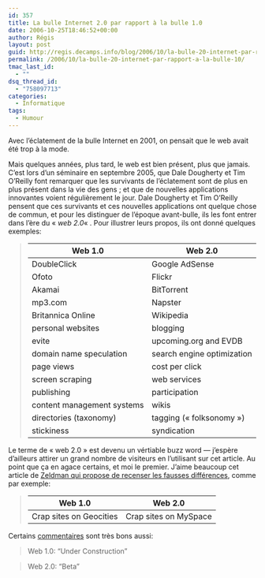 ```yaml
---
id: 357
title: La bulle Internet 2.0 par rapport à la bulle 1.0
date: 2006-10-25T18:46:52+00:00
author: Régis
layout: post
guid: http://regis.decamps.info/blog/2006/10/la-bulle-20-internet-par-rapport-a-la-bulle-10/
permalink: /2006/10/la-bulle-20-internet-par-rapport-a-la-bulle-10/
tmac_last_id:
  - ""
dsq_thread_id:
  - "758097713"
categories:
  - Informatique
tags:
  - Humour
---
```

Avec l’éclatement de la bulle Internet en 2001, on pensait que le web avait été trop à la mode. 

Mais quelques années, plus tard, le web est bien présent, plus que jamais. C’est lors d’un séminaire en septembre 2005, que Dale Dougherty et Tim O’Reilly font remarquer que les survivants de l’éclatement sont de plus en plus présent dans la vie des gens ; et que de nouvelles applications innovantes voient régulièrement le jour. Dale Dougherty et Tim O’Reilly pensent que ces survivants et ces nouvelles applications ont quelque chose de commun, et pour les distinguer de l’époque avant-bulle, ils les font entrer dans l’ère du « _web 2.0_« . Pour illustrer leurs propos, ils ont donné quelques exemples:

> | Web 1.0                    | Web 2.0                    |
> | -------------------------- | -------------------------- |
> | DoubleClick                | Google AdSense             |
> | Ofoto                      | Flickr                     |
> | Akamai                     | BitTorrent                 |
> | mp3.com                    | Napster                    |
> | Britannica Online          | Wikipedia                  |
> | personal websites          | blogging                   |
> | evite                      | upcoming.org and EVDB      |
> | domain name speculation    | search engine optimization |
> | page views                 | cost per click             |
> | screen scraping            | web services               |
> | publishing                 | participation              |
> | content management systems | wikis                      |
> | directories (taxonomy)     | tagging (« folksonomy »)   |
> | stickiness                 | syndication                |

Le terme de « web 2.0 » est devenu un vértiable buzz word &#8212; j’espère d’ailleurs attirer un grand nombre de visiteurs en l’utilisant sur cet article. Au point que ça en agace certains, et moi le premier. J’aime beaucoup cet article de [Zeldman qui propose de recenser les fausses différences](http://www.zeldman.com/2006/10/17/web-20-thinking-game/), comme par exemple:

> | Web 1.0                 | Web 2.0               |
> | ----------------------- | --------------------- |
> | Crap sites on Geocities | Crap sites on MySpace |

Certains [commentaires](http://www.zeldman.com/2006/10/17/web-20-thinking-game/#comment-3938) sont très bons aussi:

> Web 1.0: “Under Construction”
  
> Web 2.0: “Beta”
